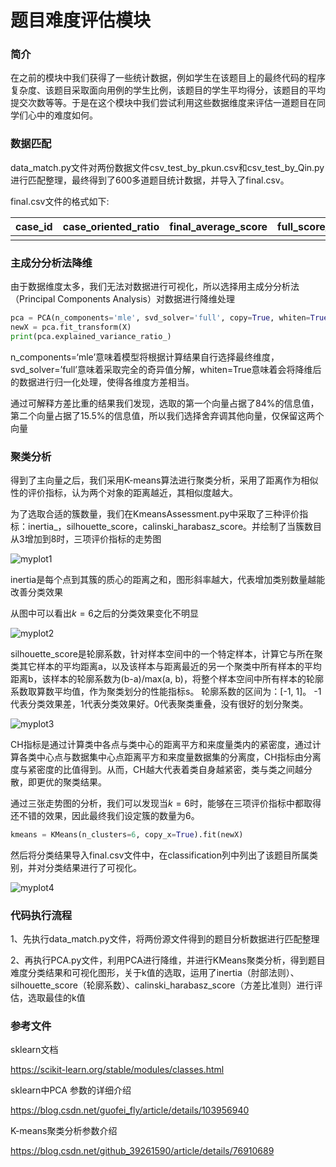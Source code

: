 # 题目难度评估模块

### 简介

在之前的模块中我们获得了一些统计数据，例如学生在该题目上的最终代码的程序复杂度、该题目采取面向用例的学生比例，该题目的学生平均得分，该题目的平均提交次数等等。于是在这个模块中我们尝试利用这些数据维度来评估一道题目在同学们心中的难度如何。



### 数据匹配

data_match.py文件对两份数据文件csv_test_by_pkun.csv和csv_test_by_Qin.py进行匹配整理，最终得到了600多道题目统计数据，并导入了final.csv。

final.csv文件的格式如下:

| case_id | case_oriented_ratio | final_average_score | full_score_ratio | upload_times | average_complexity | classification |
| ------- | ------------------- | ------------------- | ---------------- | ------------ | ------------------ | -------------- |
|         |                     |                     |                  |              |                    |                |

[^notice]: 其中所有面向用例的提交，我们均视为同学作弊，在统计时最终成绩计为0分。



### 主成分分析法降维

由于数据维度太多，我们无法对数据进行可视化，所以选择用主成分分析法（Principal Components Analysis）对数据进行降维处理

```python
pca = PCA(n_components='mle', svd_solver='full', copy=True, whiten=True)
newX = pca.fit_transform(X)
print(pca.explained_variance_ratio_)
```

n_components=‘mle’意味着模型将根据计算结果自行选择最终维度，svd_solver=’full’意味着采取完全的奇异值分解，whiten=True意味着会将降维后的数据进行归一化处理，使得各维度方差相当。

通过可解释方差比重的结果我们发现，选取的第一个向量占据了84%的信息值，第二个向量占据了15.5%的信息值，所以我们选择舍弃调其他向量，仅保留这两个向量



### 聚类分析

得到了主向量之后，我们采用K-means算法进行聚类分析，采用了距离作为相似性的评价指标，认为两个对象的距离越近，其相似度越大。

为了选取合适的簇数量，我们在KmeansAssessment.py中采取了三种评价指标：inertia_，silhouette_score，calinski_harabasz_score。并绘制了当簇数目从3增加到8时，三项评价指标的走势图

![myplot1](C:\Users\hewenbing\Desktop\myplot1.png)

inertia是每个点到其簇的质心的距离之和，图形斜率越大，代表增加类别数量越能改善分类效果

从图中可以看出$k=6$之后的分类效果变化不明显

![myplot2](C:\Users\hewenbing\Desktop\myplot2.png)

silhouette_score是轮廓系数，针对样本空间中的一个特定样本，计算它与所在聚类其它样本的平均距离a，以及该样本与距离最近的另一个聚类中所有样本的平均距离b，该样本的轮廓系数为(b-a)/max(a, b)，将整个样本空间中所有样本的轮廓系数取算数平均值，作为聚类划分的性能指标s。             轮廓系数的区间为：[-1, 1]。 -1代表分类效果差，1代表分类效果好。0代表聚类重叠，没有很好的划分聚类。

![myplot3](C:\Users\hewenbing\Desktop\myplot3.png)

CH指标是通过计算类中各点与类中心的距离平方和来度量类内的紧密度，通过计算各类中心点与数据集中心点距离平方和来度量数据集的分离度，CH指标由分离度与紧密度的比值得到。从而，CH越大代表着类自身越紧密，类与类之间越分散，即更优的聚类结果。



通过三张走势图的分析，我们可以发现当$k=6$时，能够在三项评价指标中都取得还不错的效果，因此最终我们设定簇的数量为6。

```python
kmeans = KMeans(n_clusters=6, copy_x=True).fit(newX)
```

然后将分类结果导入final.csv文件中，在classification列中列出了该题目所属类别，并对分类结果进行了可视化。

![myplot4](C:\Users\hewenbing\Desktop\myplot4.png)



### 代码执行流程

1、先执行data_match.py文件，将两份源文件得到的题目分析数据进行匹配整理

2、再执行PCA.py文件，利用PCA进行降维，并进行KMeans聚类分析，得到题目难度分类结果和可视化图形，关于k值的选取，运用了inertia（肘部法则）、silhouette_score（轮廓系数）、calinski_harabasz_score（方差比准则）进行评估，选取最佳的k值



### 参考文件

sklearn文档

https://scikit-learn.org/stable/modules/classes.html

sklearn中PCA 参数的详细介绍

https://blog.csdn.net/guofei_fly/article/details/103956940

K-means聚类分析参数介绍

https://blog.csdn.net/github_39261590/article/details/76910689
